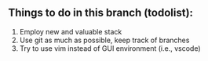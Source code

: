 ## Things to do in this branch (todolist):
1.	Employ new and valuable stack
2.	Use git as much as possible, keep track of branches
3.	Try to use vim instead of GUI environment (i.e., vscode)
